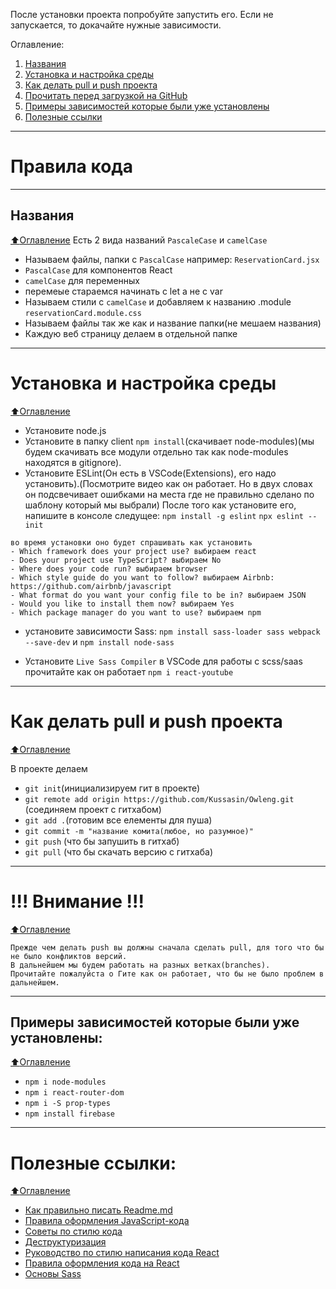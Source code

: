 После установки проекта попробуйте запустить его.
Если не запускается, то докачайте нужные зависимости.

Оглавление:
1. [Названия](#Названия)
2. [Установка и настройка среды](#Установка-и-настройка-среды)
3. [Как делать pull и push проекта](#Как-делать-pull-и-push-проекта)
4. [Прочитать перед загрузкой на GitHub](#Внимание)
5. [Примеры зависимостей которые были уже установлены](#Примеры-зависимостей-которые-были-уже-установлены)
6. [Полезные ссылки](#Полезные-ссылки)
____
# Правила кода
____
## Названия
[:arrow_up:Оглавление](#Оглавление)
Есть 2 вида названий `PascaleCase` и `camelCase`
- Называем файлы, папки с `PascalCase` например: `ReservationCard.jsx`
- `PascalCase` для компонентов React
- `camelCase` для переменных
- перемеые стараемся начинать с let а не с var
- Называем стили с `camelCase` и добавляем к названию .module `reservationCard.module.css`
- Называем файлы так же как и название папки(не мешаем названия)
- Каждую веб страницу делаем в отдельной папке
____
# Установка и настройка среды
[:arrow_up:Оглавление](#Оглавление)
- Установите node.js
- Установите в папку client `npm install`(скачивает node-modules)(мы будем скачивать все модули отдельно так как node-modules находятся в gitignore).
- Установите ESLint(Он есть в VSCode(Extensions), его надо установить).(Посмотрите видео как он работает. Но в двух словах он подсвечивает ошибками на места где не правильно сделано по шаблону который мы выбрали)
После того как установите его, напишите в консоле следущее:
`npm install -g eslint`
`npx eslint --init`
```
во время установки оно будет спрашивать как установить
- Which framework does your project use? выбираем react
- Does your project use TypeScript? выбираем No
- Where does your code run? выбираем browser
- Which style guide do you want to follow? выбираем Airbnb: https://github.com/airbnb/javascript
- What format do you want your config file to be in? выбираем JSON
- Would you like to install them now? выбираем Yes
- Which package manager do you want to use? выбираем npm
```
- установите зависимости Sass:
`npm install sass-loader sass webpack --save-dev`
и
`npm install node-sass`

- Установите ``` Live Sass Compiler ``` в VSCode для работы с scss/saas прочитайте как он работает
`npm i react-youtube`
____
# Как делать pull и push проекта
[:arrow_up:Оглавление](#Оглавление)

В проекте делаем 
- `git init`(инициализируем гит в проекте)
- `git remote add origin https://github.com/Kussasin/Owleng.git` (соединяем проект с гитхабом)
- `git add .`(готовим все елементы для пуша)
- `git commit -m "название комита(любое, но разумное)"`
- `git push` (что бы запушить в гитхаб)
- `git pull` (что бы скачать версию с гитхаба)
____
# !!! Внимание !!!
[:arrow_up:Оглавление](#Оглавление)
```
Прежде чем делать push вы должны сначала сделать pull, для того что бы не было конфликтов версий.
В дальнейшем мы будем работать на разных ветках(branches).
Прочитайте пожалуйста о Гите как он работает, что бы не было проблем в дальнейшем.
```
____
## Примеры зависимостей которые были уже установлены:
[:arrow_up:Оглавление](#Оглавление)

- `npm i node-modules`
- `npm i react-router-dom`
- `npm i -S prop-types`
- `npm install firebase`
____
# Полезные ссылки:
[:arrow_up:Оглавление](#Оглавление)
- [Как правильно писать Readme.md](https://github.com/GnuriaN/format-README/blob/master/README.md)
- [Правила оформления JavaScript-кода](https://netology-university.bitbucket.io/codestyle/javascript/)
- [Советы по стилю кода](https://learn.javascript.ru/coding-style)
- [Деструктуризация](https://learn.javascript.ru/destructuring)
- [Руководство по стилю написания кода React](https://webformyself.com/rukovodstvo-po-stilyu-napisaniya-koda-react/)
- [Правила оформления кода на React](https://netology-university.bitbucket.io/codestyle/react/)
- [Основы Sass](https://sass-scss.ru/guide/)

